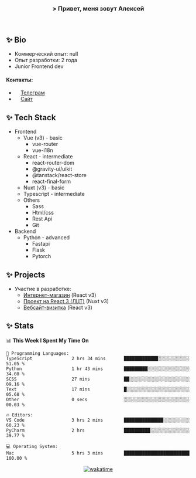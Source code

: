 <br>
<h3 align="center">> Привет, меня зовут Алексей</h3>
<br>

## ✨ Bio

- Коммерческий опыт: null 
- Опыт разработки: 2 года
- Junior Frontend dev

#### Контакты: 

- <img src="assets/telegram.png" width="12"> <a href="https://t.me/flamescoder">Телеграм</a>
- <img src="assets/website.png" width="12"> <a href="https://flamescoder.ru">Сайт</a>

## ✨ Tech Stack <span id="stack"></span>

- Frontend
  - Vue (v3) - basic
    - vue-router
    - vue-i18n
  - React - intermediate
    - react-router-dom
    - @gravity-ui/uikit
    - @tanstack/react-store
    - react-final-form
  - Nuxt (v3) - basic
  - Typescript - intermediate
  - Others
    - Sass
    - Html/css
    - Rest Api
    - Git
- Backend
  - Python - advanced
    - Fastapi
    - Flask
    - Pytorch

## ✨ Projects <span id="projects"></span>

- Участие в разработке:
  - [Интернет-магазин](https://github.com/LehaRybkoha/wood-house) (React v3)
  - [Проект на React 3 (ЛЦТ)](https://github.com/Foxxxxxy/lct-24-starcrack) (Nuxt v3)
  - [Вебсайт-визитка](https://flamescoder.ru) (React v3)

## ✨ Stats

<!--START_SECTION:waka-->
📊 **This Week I Spent My Time On** 

```text
💬 Programming Languages: 
TypeScript               2 hrs 34 mins       █████████████░░░░░░░░░░░░   51.05 % 
Python                   1 hr 43 mins        █████████░░░░░░░░░░░░░░░░   34.08 % 
SCSS                     27 mins             ██░░░░░░░░░░░░░░░░░░░░░░░   09.16 % 
Text                     17 mins             █░░░░░░░░░░░░░░░░░░░░░░░░   05.68 % 
Other                    0 secs              ░░░░░░░░░░░░░░░░░░░░░░░░░   00.03 % 

🔥 Editors: 
VS Code                  3 hrs 2 mins        ███████████████░░░░░░░░░░   60.23 % 
PyCharm                  2 hrs               ██████████░░░░░░░░░░░░░░░   39.77 % 

💻 Operating System: 
Mac                      5 hrs 3 mins        █████████████████████████   100.00 % 
```


<!--END_SECTION:waka-->

<div align="center">

  [![wakatime](https://wakatime.com/badge/user/018bd4cf-9224-4729-b4f3-31fc6a93ca34.svg)](https://wakatime.com/@flamescoder)    
  <img src="https://komarev.com/ghpvc/?username=FlamesC0der&style=flat-square&color=red" alt="" />
</div>
